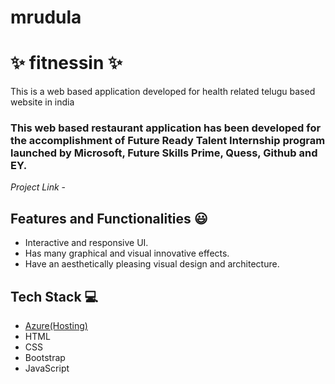 # mrudula
# ✨ fitnessin  ✨

This is a web based application developed for health related telugu based website in india

### This web based restaurant application has been developed for the accomplishment of Future Ready Talent Internship program launched by Microsoft, Future Skills Prime, Quess, Github and EY.


*Project Link* - 


## Features and Functionalities 😃

- Interactive and responsive UI.
- Has many graphical and visual innovative effects.
- Have an aesthetically pleasing visual design and architecture.


## Tech Stack 💻

- [Azure(Hosting)](https://azure.microsoft.com/en-in/features/azure-portal/)
- HTML
- CSS
- Bootstrap
- JavaScript
